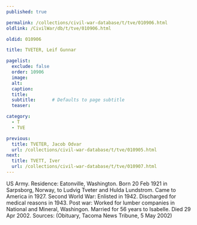 ```yaml
---
published: true

permalink: /collections/civil-war-database/t/tve/010906.html
oldlink: /CivilWar/db/t/tve/010906.html

oldid: 010906

title: TVETER, Leif Gunnar

pagelist:
  exclude: false
  order: 10906
  image: 
  alt:
  caption:
  title:
  subtitle:      # Defaults to page subtitle
  teaser:

category: 
  - T 
  - TVE

previous:
  title: TVETER, Jacob Odvar
  url: /collections/civil-war-database/t/tve/010905.html  
next:
  title: TVETT, Iver
  url: /collections/civil-war-database/t/tve/010907.html   
---
```

US Army. Residence: Eatonville, Washington. Born 20 Feb 1921 in Sarpsborg, Norway, to Ludvig Tveter and Hulda Lundstrom. Came to America in 1927. Second World War: Enlisted in 1942. Discharged for medical reasons in 1943. Post war: Worked for lumber companies in National and Mineral, Washingon. Married for 56 years to Isabelle. Died 29 Apr 2002. Sources: (Obituary, Tacoma News Tribune, 5 May 2002)